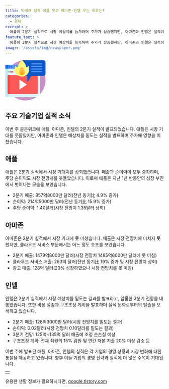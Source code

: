 ```yaml
---
title: 빅테크 실적 애플 웃고 아마존·인텔 우는 이유는?
categories:
  - 경제
excerpt: >
  애플이 2분기 실적으로 시장 예상치를 능가하며 주가가 상승했지만, 아마존과 인텔은 실적이 예상치를 밑돌면서 주가가 하락했습니다. 애플은 매출과 순이익이 증가하며 성장을 보였고, AI와 애플 인텔리전스에 대한 지출이 늘어났다고 밝혔습니다. 아마존은 매출은 시장 예상치를 밑돌았지만 클라우드 서비스 부문은 활약했습니다. 반면 인텔은 실적이 예상에 못 미치면서 매출과 순이익이 감소했고, 3분기에도 암울한 전망을 내놓았습니다. 이에 따라 인텔은 비용 절감을 위한 대규모 구조조정 계획을 발표했습니다. (150자)
feature_text: >
  애플이 2분기 실적으로 시장 예상치를 능가하며 주가가 상승했지만, 아마존과 인텔은 실적이 예상치를 밑돌면서 주가가 하락했습니다. 애플은 매출과 순이익이 증가하며 성장을 보였고, AI와 애플 인텔리전스에 대한 지출이 늘어났다고 밝혔습니다. 아마존은 매출은 시장 예상치를 밑돌았지만 클라우드 서비스 부문은 활약했습니다. 반면 인텔은 실적이 예상에 못 미치면서 매출과 순이익이 감소했고, 3분기에도 암울한 전망을 내놓았습니다. 이에 따라 인텔은 비용 절감을 위한 대규모 구조조정 계획을 발표했습니다. (150자)
image: '/assets/img/newspaper.png'
---
```


<p><img src="/assets/img/news.png" alt="rentncar 속보" /></p>

<h2 data-ke-size="size26">주요 기술기업 실적 소식</h2>

<p data-ke-size="size16">이번 주 골든위크에 애플, 아마존, 인텔의 2분기 실적이 발표되었습니다. 애플은 시장 기대를 웃돌았지만, 아마존과 인텔은 예상치를 밑도는 실적을 발표하며 주가에 영향을 미쳤습니다.</p>

<h2 data-ke-size="size26">애플</h2>

<p data-ke-size="size16">애플은 2분기 실적에서 시장 기대치를 상회했습니다. 매출과 순이익이 모두 증가하며, 주당 순이익도 시장 전망치를 웃돌았습니다. 이로써 애플은 지난 1년 반동안의 성장 부진에서 벗어나는 모습을 보였습니다.</p>

<ul>
  <li>2분기 매출: 857억8000만 달러(전년 동기比 4.9% 증가)</li>
  <li>순이익: 214억5000만 달러(전년 동기比 15.9% 증가)</li>
  <li>주당 순이익: 1.40달러(시장 전망치 1.35달러 상회)</li>
</ul>

<h2 data-ke-size="size26">아마존</h2>

<p data-ke-size="size16">아마존은 2분기 실적에서 시장 기대에 못 미쳤습니다. 매출은 시장 전망치에 미치지 못했지만, 클라우드 서비스 부문에서는 어느 정도 호조를 보였습니다.</p>

<ul>
  <li>2분기 매출: 1479억8000만 달러(시장 전망치 1485억6000만 달러에 못 미침)</li>
  <li>클라우드 서비스 매출: 263억 달러(전년 동기比 19% 증가 및 시장 전망치 상회)</li>
  <li>광고 매출: 128억 달러(20% 성장하였으나 시장 전망치를 못 미침)</li>
</ul>

<h2 data-ke-size="size26">인텔</h2>

<p data-ke-size="size16">인텔은 2분기 실적에서 시장 예상치를 밑도는 결과를 발표하고, 암울한 3분기 전망을 내놓았습니다. 또한 비용 절감과 구조조정 계획을 발표하며 실적 둔화로부터의 탈출을 모색하고 있습니다.</p>

<ul>
  <li>2분기 매출: 128억3000만 달러(시장 전망치를 밑도는 결과)</li>
  <li>순이익: 0.02달러(시장 전망치 0.10달러를 밑도는 결과)</li>
  <li>3분기 전망: 125억~135억 달러 매출에 조정 순손실 예상</li>
  <li>구조조정 계획: 전체 직원의 15% 감원 및 연간 자본 지출 20% 이상 감소 등</li>
</ul>

<p data-ke-size="size16">이번 주에 발표된 애플, 아마존, 인텔의 실적은 각 기업의 경영 상황과 시장 변화에 대한 통찰을 제공하고 있습니다. 향후 이들 기업의 경영 전략과 실적에 더 많은 주목이 기대됩니다.</p>

<table>
  <tr>
    <td></td>
  </tr>
</table>
유용한 생활 정보가 필요하시다면, <a href="https://qoogle.tistory.com" rel="dofollow">qoogle.tistory.com</a>


